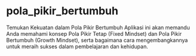 # pola_pikir_bertumbuh
Temukan Kekuatan dalam Pola Pikir Bertumbuh Aplikasi ini akan memandu Anda memahami konsep Pola Pikir Tetap (Fixed Mindset) dan Pola Pikir Bertumbuh (Growth Mindset), serta bagaimana cara mengembangkannya untuk meraih sukses dalam pembelajaran dan kehidupan.
